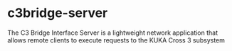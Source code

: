 # c3bridge-server
The C3 Bridge Interface Server is a lightweight network application that allows remote clients to execute requests to the KUKA Cross 3 subsystem

